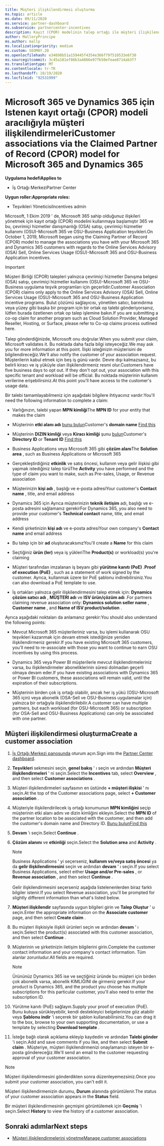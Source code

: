 ```yaml
---
title: Müşteri ilişkilendirmesi oluşturma
ms.topic: article
ms.date: 09/11/2020
ms.service: partner-dashboard
ms.subservice: partnercenter-incentives
description: Kayıt (CPOR) modelinin talep ortağı ile müşteri ilişkilendirmeleri oluşturun. Microsoft 365 & Dynamics 365 müşterileri için Sales, Usage, teşvikleri yönetimine yardımcı olur.
author: MalloryPrincipe
ms.author: mallp
ms.localizationpriority: medium
ms.custom: SEOMAY.20
ms.openlocfilehash: e34698b51a159445f4354e366f79f510533e6f30
ms.sourcegitcommit: 3c45a181ef86b3a4866e97fb50efeae8714ab3f7
ms.translationtype: MT
ms.contentlocale: tr-TR
ms.lasthandoff: 10/19/2020
ms.locfileid: "92531999"
---
```

# <a name="customer-associations-via-the-claimed-partner-of-record-cpor-model-for-microsoft-365-and-dynamics-365"></a><span data-ttu-id="14344-104">Microsoft 365 ve Dynamics 365 için Istenen kayıt ortağı (CPOR) modeli aracılığıyla müşteri ilişkilendirmeleri</span><span class="sxs-lookup"><span data-stu-id="14344-104">Customer associations via the Claimed Partner of Record (CPOR) model for Microsoft 365 and Dynamics 365</span></span>

<span data-ttu-id="14344-105">**Uygulama hedefi**</span><span class="sxs-lookup"><span data-stu-id="14344-105">**Applies to**</span></span>

- <span data-ttu-id="14344-106">İş Ortağı Merkezi</span><span class="sxs-lookup"><span data-stu-id="14344-106">Partner Center</span></span>

<span data-ttu-id="14344-107">**Uygun roller:**</span><span class="sxs-lookup"><span data-stu-id="14344-107">**Appropriate roles:**</span></span>

- <span data-ttu-id="14344-108">Teşvikleri Yöneticisi</span><span class="sxs-lookup"><span data-stu-id="14344-108">Incentives admin</span></span>

<span data-ttu-id="14344-109">Microsoft, 1 Ekim 2019 ' de, Microsoft 365 sahip olduğunuz ilişkileri yönetmek için kayıt ortağı (CPOR) modelini kullanmaya başlamıştır 365 ve bu, çevrimiçi hizmetler danışmanlığı (OSA) satışı, çevrimiçi hizmetler kullanımı (OSU)-Microsoft 365 ve OSU-Business Application teşvikleri.</span><span class="sxs-lookup"><span data-stu-id="14344-109">On October 1, 2019, Microsoft began using the Claiming Partner of Record (CPOR) model to manage the associations you have with your Microsoft 365 and Dynamics 365 customers with regards to the Online Services Advisory (OSA) Sell, Online Services Usage (OSU)-Microsoft 365 and OSU-Business Application incentives.</span></span>

>[!Important]
> <span data-ttu-id="14344-110">Müşteri Birliği (CPOR) talepleri yalnızca çevrimiçi hizmetler Danışma belgesi (OSA) satışı, çevrimiçi hizmetler kullanımı (OSU)-Microsoft 365 ve OSU-Business uygulama teşvik programları için geçerlidir.</span><span class="sxs-lookup"><span data-stu-id="14344-110">Customer Association (CPOR) claims only apply to the Online Services Advisory (OSA) Sell, Online Services Usage (OSU)-Microsoft 365 and OSU-Business Application incentive programs.</span></span> <span data-ttu-id="14344-111">Bulut çözümü sağlayıcısı, yönetilen satıcı, barındırma veya yüzey gibi başka bir program için bir ortak op talebi gönderiyorsanız, lütfen burada özetlenen ortak op talep işlemine bakın.</span><span class="sxs-lookup"><span data-stu-id="14344-111">If you are submitting a co-op claim for another program such as Cloud Solution Provider, Managed Reseller, Hosting, or Surface, please refer to Co-op claims process outlined here.</span></span> <br><br><span data-ttu-id="14344-112">Talep gönderdiğinizde, Microsoft onu doğrular.</span><span class="sxs-lookup"><span data-stu-id="14344-112">When you submit your claim, Microsoft validates it.</span></span> <span data-ttu-id="14344-113">Bu noktada daha fazla bilgi isteyeceğiz.</span><span class="sxs-lookup"><span data-stu-id="14344-113">We may ask you for more information at this point.</span></span> <span data-ttu-id="14344-114">İlişki isteğinizin müşterisini de bilgilendireceğiz.</span><span class="sxs-lookup"><span data-stu-id="14344-114">We'll also notify the customer of your association request.</span></span> <span data-ttu-id="14344-115">Müşterilerin kabul etmek için beş iş günü vardır. Devre dışı kalmazsanız, bu belirli kiracı ve iş yüküyle olan ilişkilendirmeniz resmi olur.</span><span class="sxs-lookup"><span data-stu-id="14344-115">Customers have five business days to opt out. If they don't opt out, your association with this specific tenant and workload will be official.</span></span> <span data-ttu-id="14344-116">Bu noktada müşterinin kullanım verilerine erişebilirsiniz.</span><span class="sxs-lookup"><span data-stu-id="14344-116">At this point you'll have access to the customer's usage data.</span></span> 

<span data-ttu-id="14344-117">Bir talebi tamamlayabilmeniz için aşağıdaki bilgilere ihtiyacınız vardır:</span><span class="sxs-lookup"><span data-stu-id="14344-117">You'll need the following information to complete a claim:</span></span>

- <span data-ttu-id="14344-118">Varlığınızın, talebi yapan **MPN kimliği**</span><span class="sxs-lookup"><span data-stu-id="14344-118">The **MPN ID** for your entity that makes the claim</span></span>

- <span data-ttu-id="14344-119">Müşterinin **etki alanı adı** [bunu bulun](find-domain-name.md)</span><span class="sxs-lookup"><span data-stu-id="14344-119">Customer's **domain name** [Find this](find-domain-name.md)</span></span>

- <span data-ttu-id="14344-120">Müşterinin **DIZIN kimliği** veya **Kiracı kimliği** şunu [bulun](find-domain-name.md)</span><span class="sxs-lookup"><span data-stu-id="14344-120">Customer's **Directory ID** or **Tenant ID** [Find this](find-domain-name.md)</span></span>

- <span data-ttu-id="14344-121">Business Applications veya Microsoft 365 gibi **çözüm alanı**</span><span class="sxs-lookup"><span data-stu-id="14344-121">The **Solution area** , such as Business Applications or Microsoft 365</span></span>

- <span data-ttu-id="14344-122">Gerçekleştirdiğiniz **etkinlik** ve satış öncesi, kullanım veya gelir ilişkisi gibi yapmak istediğiniz talep türü</span><span class="sxs-lookup"><span data-stu-id="14344-122">The **Activity** you have performed and the type of claim you want to make, such as Pre-sales, Usage, or Revenue association</span></span>

- <span data-ttu-id="14344-123">Müşterinizin **kişi adı** , başlığı ve e-posta adresi</span><span class="sxs-lookup"><span data-stu-id="14344-123">Your customer's **Contact name** , title, and email address</span></span>

- <span data-ttu-id="14344-124">Dynamics 365 için Ayrıca müşterinizin **teknik iletişim** adı, başlığı ve e-posta adresini sağlamanız gerekir</span><span class="sxs-lookup"><span data-stu-id="14344-124">For Dynamics 365, you also need to provide your customer's **Technical contact** name, title, and email address</span></span>

- <span data-ttu-id="14344-125">Kendi şirketinizin **kişi adı** ve e-posta adresi</span><span class="sxs-lookup"><span data-stu-id="14344-125">Your own company's **Contact name** and email address</span></span>

- <span data-ttu-id="14344-126">Bu talep için bir **ad** oluşturacaksınız</span><span class="sxs-lookup"><span data-stu-id="14344-126">You'll create a **Name** for this claim</span></span>

- <span data-ttu-id="14344-127">Seçtiğiniz **ürün (ler)** veya iş yükleri</span><span class="sxs-lookup"><span data-stu-id="14344-127">The **Product(s)** or workload(s) you're claiming</span></span>

- <span data-ttu-id="14344-128">Müşteri tarafından imzalanan iş beyanı gibi **yürütme kanıtı (PoE)** .</span><span class="sxs-lookup"><span data-stu-id="14344-128">**Proof of execution (PoE)** , such as a statement of work signed by the customer.</span></span> <span data-ttu-id="14344-129">Ayrıca, kullanmak üzere bir PoE şablonu indirebilirsiniz.</span><span class="sxs-lookup"><span data-stu-id="14344-129">You can also download a PoE template to use.</span></span>

- <span data-ttu-id="14344-130">İş ortakları yalnızca gelir ilişkilendirmesini talep etmek için: **Dynamics çözüm satıcı adı** , **MÜŞTERI adı** ve **ISV ürün/çözüm adı** .</span><span class="sxs-lookup"><span data-stu-id="14344-130">For partners claiming revenue association only: **Dynamics solution seller name** , **Customer name** , and **Name of ISV product/solution** .</span></span> 

<span data-ttu-id="14344-131">Ayrıca aşağıdaki noktaları da anlamanız gerekir:</span><span class="sxs-lookup"><span data-stu-id="14344-131">You should also understand the following points:</span></span>

- <span data-ttu-id="14344-132">Mevcut Microsoft 365 müşterileriniz varsa, bu işlemi kullanarak OSU teşvikleri kazanmak için devam etmek istediğinize yeniden ilişkilendirmeniz gerekir.</span><span class="sxs-lookup"><span data-stu-id="14344-132">If you have existing Microsoft 365 customers, you'll need to re-associate with those you want to continue to earn OSU incentives by using this process.</span></span>

- <span data-ttu-id="14344-133">Dynamics 365 veya Power BI müşterilerle mevcut ilişkilendirmeleriniz varsa, bu ilişkilendirmeler aboneliklerinin süresi dolmadan geçerli olmaya devam eder.</span><span class="sxs-lookup"><span data-stu-id="14344-133">If you have existing associations with Dynamics 365 or Power BI customers, these associations will remain valid, until the expiration of their subscriptions.</span></span>

- <span data-ttu-id="14344-134">Müşterinin birden çok iş ortağı olabilir, ancak her iş yükü (OSU-Microsoft 365 için) veya abonelik (OSA-Sell ve OSU-Business uygulamalar için) yalnızca bir ortağıyla ilişkilendirilebilir.</span><span class="sxs-lookup"><span data-stu-id="14344-134">A customer can have multiple partners, but each workload (for OSU-Microsoft 365) or subscription (for OSA-Sell and OSU-Business Applications) can only be associated with one partner.</span></span>

## <a name="create-a-customer-association"></a><span data-ttu-id="14344-135">Müşteri ilişkilendirmesi oluşturma</span><span class="sxs-lookup"><span data-stu-id="14344-135">Create a customer association</span></span>

1. <span data-ttu-id="14344-136">[İş Ortağı Merkezi panosunda](https://partner.microsoft.com/dashboard/) oturum açın.</span><span class="sxs-lookup"><span data-stu-id="14344-136">Sign into the [Partner Center dashboard](https://partner.microsoft.com/dashboard/).</span></span>

2. <span data-ttu-id="14344-137">**Teşvikleri** sekmesini seçin, **genel bakış** ' ı seçin ve ardından **Müşteri ilişkilendirmeleri** ' ni seçin.</span><span class="sxs-lookup"><span data-stu-id="14344-137">Select the **Incentives** tab, select **Overview** , and then select **Customer associations** .</span></span>

3. <span data-ttu-id="14344-138">Müşteri ilişkilendirmeleri sayfasının en üstünde **+ müşteri ilişkisi** ' nı seçin.</span><span class="sxs-lookup"><span data-stu-id="14344-138">At the top of the Customer associations page, select **+ Customer association** .</span></span>

4. <span data-ttu-id="14344-139">Müşteriyle ilişkilendirilecek iş ortağı konumunun **MPN kimliğini** seçip müşterinin etki alanı adını ve dizin kimliğini ekleyin.</span><span class="sxs-lookup"><span data-stu-id="14344-139">Select the **MPN ID** of the partner location to be associated with the customer, and then add the customer's domain name and Directory ID.</span></span> [<span data-ttu-id="14344-140">Bunu bulun</span><span class="sxs-lookup"><span data-stu-id="14344-140">Find this</span></span>](find-domain-name.md)

5. <span data-ttu-id="14344-141">**Devam** ’ı seçin.</span><span class="sxs-lookup"><span data-stu-id="14344-141">Select **Continue** .</span></span>

6. <span data-ttu-id="14344-142">**Çözüm alanını** ve **etkinliği** seçin.</span><span class="sxs-lookup"><span data-stu-id="14344-142">Select the **Solution area** and **Activity** .</span></span> 

   >[!Note]
   >
   ><span data-ttu-id="14344-143">Business Applications ' yi seçerseniz, **kullanım ve/veya satış öncesi** ya da **gelir ilişkilendirmesini** seçin ve ardından **devam** ' ı seçin.</span><span class="sxs-lookup"><span data-stu-id="14344-143">If you select Business Applications, select either **Usage and/or Pre-sales** , or **Revenue association** , and then select **Continue** .</span></span> 
   <br><br><span data-ttu-id="14344-144">Gelir ilişkilendirmesini seçerseniz aşağıda listelenenlerden biraz farklı bilgiler istenir.</span><span class="sxs-lookup"><span data-stu-id="14344-144">If you select Revenue association, you'll be prompted for slightly different information than what's listed below.</span></span>

7. <span data-ttu-id="14344-145">**Müşteri ilişkilendir** sayfasında uygun bilgileri girin ve **Talep Oluştur** ' u seçin.</span><span class="sxs-lookup"><span data-stu-id="14344-145">Enter the appropriate information on the **Associate customer** page, and then select **Create claim** .</span></span>

8. <span data-ttu-id="14344-146">Bu müşteri ilişkisiyle ilişkili ürünleri seçin ve ardından **devam** ' ı seçin.</span><span class="sxs-lookup"><span data-stu-id="14344-146">Select the product(s) associated with this customer association, and then select **Continue** .</span></span>

9. <span data-ttu-id="14344-147">Müşterinin ve şirketinizin iletişim bilgilerini girin.</span><span class="sxs-lookup"><span data-stu-id="14344-147">Complete the customer contact information and your company's contact information.</span></span> <span data-ttu-id="14344-148">Tüm alanlar zorunludur.</span><span class="sxs-lookup"><span data-stu-id="14344-148">All fields are required.</span></span> 

   >[!NOTE]
   ><span data-ttu-id="14344-149">Ürününüz Dynamics 365 ise ve seçtiğiniz üründe bu müşteri için birden çok abonelik varsa, abonelik KIMLIĞINI de girmeniz gerekir.</span><span class="sxs-lookup"><span data-stu-id="14344-149">If your product is Dynamics 365, and the product you choose has multiple subscriptions for this particular customer, you'll also need to enter the subscription ID.</span></span>

10. <span data-ttu-id="14344-150">Yürütme kanıtı (PoE) sağlayın.</span><span class="sxs-lookup"><span data-stu-id="14344-150">Supply your proof of execution (PoE).</span></span> <span data-ttu-id="14344-151">Bunu kutuya sürükleyebilir, kendi destekleyici belgelerinize göz atabilir veya **Şablonu indir** 'i seçerek bir şablon kullanabilirsiniz.</span><span class="sxs-lookup"><span data-stu-id="14344-151">You can drag it to the box, browse to your own supporting documentation, or use a template by selecting **Download template** .</span></span> 

11. <span data-ttu-id="14344-152">İsteğe bağlı olarak açıklama ekleyip kaydedin ve ardından **Talebi gönder** 'i seçin.</span><span class="sxs-lookup"><span data-stu-id="14344-152">Add and save comments if you like, and then select **Submit claim** .</span></span> <span data-ttu-id="14344-153">Müşteriye, müşteri ilişkilendirmenizi onaylamanızı isteyen bir e-posta göndereceğiz.</span><span class="sxs-lookup"><span data-stu-id="14344-153">We'll send an email to the customer requesting approval of your customer association.</span></span>

   >[!NOTE]
   ><span data-ttu-id="14344-154">Müşteri ilişkilendirmesini gönderdikten sonra düzenleyemezsiniz.</span><span class="sxs-lookup"><span data-stu-id="14344-154">Once you submit your customer association, you can't edit it.</span></span>

<span data-ttu-id="14344-155">Müşteri ilişkilendirmenizin durumu, **Durum** alanında görüntülenir.</span><span class="sxs-lookup"><span data-stu-id="14344-155">The status of your customer association appears in the **Status** field.</span></span>

<span data-ttu-id="14344-156">Bir müşteri ilişkilendirmesinin geçmişini görüntülemek için **Geçmiş** 'i seçin.</span><span class="sxs-lookup"><span data-stu-id="14344-156">Select **History** to view the history of a customer association.</span></span>

## <a name="next-steps"></a><span data-ttu-id="14344-157">Sonraki adımlar</span><span class="sxs-lookup"><span data-stu-id="14344-157">Next steps</span></span>

- [<span data-ttu-id="14344-158">Müşteri ilişkilendirmelerini yönetme</span><span class="sxs-lookup"><span data-stu-id="14344-158">Manage customer associations</span></span>](incentives-manage-customer-associations.md)